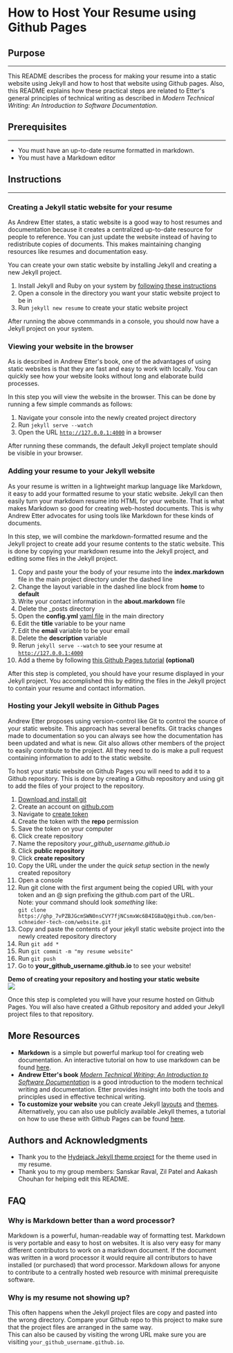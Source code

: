 # **How to Host Your Resume using Github Pages**
## **Purpose**
----------
This README describes the process for making your resume into a static website using Jekyll and how to host that website using Github pages. Also, this README explains how these practical steps are related to Etter's general principles of technical writing as described in *Modern Technical Writing: An Introduction to Software Documentation*.

## **Prerequisites**
-----------
- You must have an up-to-date resume formatted in markdown.
- You must have a Markdown editor

## **Instructions**
-----------
### **Creating a Jekyll static website for your resume**
 As Andrew Etter states, a static website is a good way to host resumes and documentation because it creates a centralized up-to-date resource for people to reference. You can just update the website instead of having to redistribute copies of documents. This makes maintaining changing resources like resumes and documentation easy.  
   
You can create your own static website by installing Jekyll and creating a new Jekyll project.  

1. Install Jekyll and Ruby on your system by [following these instructions](https://jekyllrb.com/docs/installation/)  
2. Open a console in the directory you want your static website project to be in
3. Run `jekyll new resume` to create your static website project  

After running the above commmands in a console, you should now have a Jekyll project on your system.  

### **Viewing your website in the browser**  
As is described in Andrew Etter's book, one of the advantages of using static websites is that they are fast and easy to work with locally. You can quickly see how your website looks without long and elaborate build processes.    

In this step you will view the website in the browser. This can be done by running a few simple commands as follows: 

1. Navigate your console into the newly created project directory  
2. Run `jekyll serve --watch`  
3. Open the URL [`http://127.0.0.1:4000`](http://127.0.0.1:4000) in a browser  

After running these commands, the default Jekyll project template should be visible in your browser.

### **Adding your resume to your Jekyll website**  
As your resume is written in a lightweight markup language like Markdown, it easy to add your formatted resume to your static website. Jekyll can then easily turn your markdown resume into HTML for your website. That is what makes Markdown so good for creating web-hosted documents. This is why Andrew Etter advocates for using tools like Markdown for these kinds of documents.

 In this step, we will combine the markdown-formatted resume and the Jekyll project to create add your resume contents to the static website. This is done by copying your markdown resume into the Jekyll project, and editing some files in the Jekyll project.

1. Copy and paste your the body of your resume into the **index.markdown** file in the main project directory under the dashed line
2. Change the layout variable in the dashed line block from **home** to **default**
3. Write your contact information in the **about.markdown** file
4. Delete the _posts directory
5. Open the **config.yml** [yaml file](https://www.cloudbees.com/blog/yaml-tutorial-everything-you-need-get-started) in the main directory
6. Edit the **title** variable to be your name
7. Edit the **email** variable to be your email  
8. Delete the **description** variable
9. Rerun `jekyll serve --watch` to see your resume at [`http://127.0.0.1:4000`](http://127.0.0.1:4000)
10. Add a theme by following [this Github Pages tutorial](https://docs.github.com/en/pages/setting-up-a-github-pages-site-with-jekyll/adding-a-theme-to-your-github-pages-site-using-jekyll) **(optional)**    

After this step is completed, you should have your resume displayed in your Jekyll project. You accomplished this by editing the files in the Jekyll project to contain your resume and contact information.  

### **Hosting your Jekyll website in Github Pages**
Andrew Etter proposes using version-control like Git to control the source of your static website. This approach has several benefits. Git tracks changes made to documentation so you can always see how the documentation has been updated and what is new. Git also allows other members of the project to easily contribute to the project. All they need to do is make a pull request containing information to add to the static website.  

To host your static website on Github Pages you will need to add it to a Github repository. This is done by creating a Github repository and using git to add the files of your project to the repository.  

1. [Download and install git](https://git-scm.com/downloads)
2. Create an account on [github.com](https://github.com/)
3. Navigate to [create token](https://github.com/settings/tokens/new)
4. Create the token with the **repo** permission
5. Save the token on your computer
6. Click create repository
7. Name the repository *your_github_username.github.io*
8. Click **public repository**
9. Click **create repository**
10. Copy the URL under the under the *quick setup* section in the newly created repository
11. Open a console
12. Run git clone with the first argument being the copied URL with your token and an @ sign prefixing the github.com part of the URL.  
Note: your command should look *something* like:  
`git clone https://ghp_7vPZBJGcmSWN0nsCVY7fjNCsmxWc6B4IGBaQ@github.com/ben-schneider-tech-com/website.git`  
13. Copy and paste the contents of your jekyll static website project into the newly created repository directory
14. Run `git add *`
15. Run `git commit -m "my resume website"`
16. Run `git push`
17. Go to **your_github_username.github.io** to see your website!
  
**Demo of creating your repository and hosting your static website**  
![](https://github.com/ben-schneider-tech-com/ben-schneider-tech-com.github.io/blob/main/my_resume_demo.gif)  
  
Once this step is completed you will have your resume hosted on Github Pages. You will also have created a Github repository and added your Jekyll project files to that repository.  

## **More Resources**   
- **Markdown** is a simple but powerful markup tool for creating web documentation. An interactive tutorial on how to use markdown can be found [here](https://www.markdowntutorial.com/).  
- **Andrew Etter's book** [*Modern Technical Writing: An Introduction to Software Documentation*](https://www.amazon.ca/Modern-Technical-Writing-Introduction-Documentation-ebook/dp/B01A2QL9SS) is a good introduction to the modern technical writing and documentation. Etter provides insight into both the tools and principles used in effective technical writing.  
- **To customize your website** you can create Jekyll [layouts](https://jekyllrb.com/docs/layouts/) and [themes](https://jekyllrb.com/docs/themes/). Alternatively, you can also use publicly available Jekyll themes, a tutorial on how to use these with Github Pages can be found [here](https://docs.github.com/en/pages/setting-up-a-github-pages-site-with-jekyll/adding-a-theme-to-your-github-pages-site-using-jekyll). 

## **Authors and Acknowledgments**
- Thank you to the [Hydejack Jekyll theme project](https://github.com/hydecorp/hydejack) for the theme used in my resume.
- Thank you to my group members: Sanskar Raval, Zil Patel and Aakash Chouhan for helping edit this README.

## **FAQ**

### **Why is Markdown better than a word processor?**
Markdown is a powerful, human-readable way of formatting test. Markdown is very portable and easy to host on websites. It is also very easy for many different contributors to work on a markdown document. If the document was written in a word processor it would require all contributors to have installed (or purchased) that word processor. Markdown allows for anyone to contribute to a centrally hosted web resource with minimal prerequisite software.

### **Why is my resume not showing up?**
This often happens when the Jekyll project files are copy and pasted into the wrong directory. Compare your Github repo to this project to make sure that the project files are arranged in the same way.  
This can also be caused by visiting the wrong URL make sure you are visiting `your_github_username.github.io`.